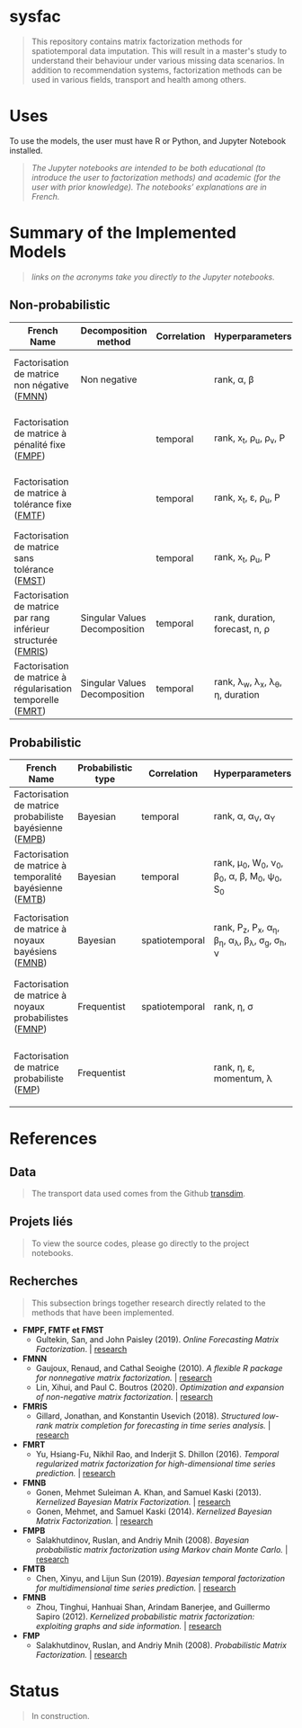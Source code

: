 # sysfac

> This repository contains matrix factorization methods for spatiotemporal data imputation. This will result in a master's study to understand their behaviour under various missing data scenarios. In addition to recommendation systems, factorization methods can be used in various fields, transport and health among others. 



# Uses

To use the models, the user must have R or Python, and Jupyter Notebook installed.

> *The Jupyter notebooks are intended to be both educational (to introduce the user to factorization methods) and academic (for the user with prior knowledge). The notebooks’ explanations are in French.* 

# Summary of the Implemented Models

> *links on the acronyms take you directly to the Jupyter notebooks.*

## Non-probabilistic
| French Name | Decomposition method | Correlation | Hyperparameters | Notes | English |
| --- | --- | --- | --- | --- | --- | 
| Factorisation de matrice non négative ([FMNN](https://github.com/antoML/sysfac/blob/master/codes/livrets/FMNN-FactorisationMatriceNonNegative.ipynb)) | Non negative |   | <p>rank,  &alpha;,  &beta;</p> |  | Non-negative matrix factorization (NNMF) |
| Factorisation de matrice à pénalité fixe ([FMPF](https://github.com/antoML/sysfac/blob/master/codes/livrets/prediction_NP_FM-ApprentissageIncremental_OMF.ipynb)) |  | temporal | <p>rank,  x<sub>t</sub>,  &rho;<sub>u</sub>,  &rho;<sub>v</sub>,  P</p> | Online Learning | Fixed penalty matrix factorization (FPMF) |
| Factorisation de matrice à tolérance fixe ([FMTF](https://github.com/antoML/sysfac/blob/master/codes/livrets/prediction_NP_FM-ApprentissageIncremental_OMF.ipynb)) |  | temporal | <p>rank,  x<sub>t</sub>,  &epsilon;,  &rho;<sub>u</sub>,  P</p> | Online Learning | Fixed tolerance matrix factorization (FTMF) |
| Factorisation de matrice sans tolérance ([FMST](https://github.com/antoML/sysfac/blob/master/codes/livrets/prediction_NP_FM-ApprentissageIncremental_OMF.ipynb)) |  | temporal | <p>rank,  x<sub>t</sub>,  &rho;<sub>u</sub>,  P</p> | Online Learning | Zero tolerance matrix factorization ([ZTMF](https://github.com/antoML/sysfac/blob/master/NP_FM-ApprentissageIncremental_OMF.ipynb)) |
| Factorisation de matrice par rang inférieur structurée ([FMRIS](https://github.com/antoML/sysfac/blob/master/codes/livrets/prediction_NP_FM-RangInferieurStructure_SLRMC.ipynb)) | Singular Values Decomposition | temporal | <p>rank,  duration,  forecast,  n,  &rho;</p> | Row by row | Structured low rank matrix completion (SLRMC) |
| Factorisation de matrice à régularisation temporelle ([FMRT](https://github.com/antoML/sysfac/blob/master/codes/livrets/FMRT-FactorisationMatriceRegularisationTemporelle.ipynb)) | Singular Values Decomposition | temporal | <p>rank,  &lambda;<sub>w</sub>,  &lambda;<sub>x</sub>,  &lambda;<sub>&theta;</sub>,  &eta;,  duration</p> |  | Temporal regularized matrix factorization (TRMF) |

## Probabilistic
| French Name | Probabilistic type | Correlation | Hyperparameters | Optimisation | Notes | English |
| --- | --- | --- | --- | --- | --- | --- |
| Factorisation de matrice probabiliste bayésienne ([FMPB](https://github.com/antoML/sysfac/blob/master/codes/livrets/FMBP-FactorisationMatriceBayesienneProbabiliste.ipynb)) | Bayesian | temporal | <p>rank,  &alpha;,  &alpha;<sub>V</sub>,  &alpha;<sub>Y</sub></p> | MCMC |  | Bayesian probabilistic matrix factorization (BPMF) |
| Factorisation de matrice à temporalité bayésienne ([FMTB](https://github.com/antoML/sysfac/blob/master/codes/livrets/FMBT-FactorisationMatriceBayesienneTemporelle.ipynb)) | Bayesian | temporal | <p>rank,  &mu;<sub>0</sub>,  W<sub>0</sub>,  &nu;<sub>0</sub>,  &beta;<sub>0</sub>,  &alpha;,  &beta;,  M<sub>0</sub>,  &psi;<sub>0</sub>,  S<sub>0</sub></p> | MCMC |  | Bayesian temporal matrix factorization (BTMF) |
| Factorisation de matrice à noyaux bayésiens ([FMNB](https://github.com/antoML/sysfac/blob/master/codes/livrets/PBG_FM-NoyauxBayesiens_KBMF.ipynb)) | Bayesian | spatiotemporal | <p>rank,  P<sub>z</sub>,  P<sub>x</sub>,  &alpha;<sub>&eta;</sub>,  &beta;<sub>&eta;</sub>,  &alpha;<sub>&lambda;</sub>,  &beta;<sub>&lambda;</sub>,  &sigma;<sub>g</sub>,  &sigma;<sub>h</sub>,  &nu;</p> | Variational |  Kernels : <p>Exponential<br>Gaussian<br>Periodic<p> | Kernelized bayesian matrix factorization (KBMF) |
| Factorisation de matrice à noyaux probabilistes ([FMNP](https://github.com/antoML/sysfac/blob/master/codes/livrets/PFG_FM-NoyauxProbabilistes_KPMF.ipynb)) | Frequentist | spatiotemporal | <p>rank,  &eta;,  &sigma;</p> | GD/SGD |  Kernels : <p>Exponential<br>Gaussian<br>Periodic<p> | Kernelized probabilistic matrix factorization (KPMF) |
| Factorisation de matrice probabiliste ([FMP](https://github.com/antoML/sysfac/blob/master/codes/livrets/FMP-FactorisationMatriceProbabiliste.ipynb)) | Frequentist |   | <p>rank,  &eta;,  &epsilon;,  momentum,  &lambda;</p> | GD | Variantes : <p>Prieures adaptatives<br>Contraintes</p> | Probabilistic matrix factorization (PMF) |


# References
## Data
> The transport data used comes from the Github [transdim](https://github.com/xinychen/transdim). 

## Projets liés
> To view the source codes, please go directly to the project notebooks. 

## Recherches
> This subsection brings together research directly related to the methods that have been implemented.

- **FMPF,  FMTF  et  FMST**
  - Gultekin, San, and John Paisley (2019). *Online Forecasting Matrix Factorization*. | [research](https://arxiv.org/abs/1712.08734)  
- **FMNN**
  - Gaujoux, Renaud, and Cathal Seoighe (2010). *A flexible R package for nonnegative matrix factorization.* | [research](https://bmcbioinformatics.biomedcentral.com/articles/10.1186/1471-2105-11-367)  
  - Lin, Xihui, and Paul C. Boutros (2020). *Optimization and expansion of non-negative matrix factorization.* | [research](https://www.ncbi.nlm.nih.gov/pmc/articles/PMC6945623/)  
- **FMRIS**
  - Gillard, Jonathan, and Konstantin Usevich (2018). *Structured low-rank matrix completion for forecasting in time series analysis.* | [research](https://arxiv.org/abs/1802.08242)  
- **FMRT**
  - Yu, Hsiang-Fu, Nikhil Rao, and Inderjit S. Dhillon (2016). *Temporal regularized matrix factorization for high-dimensional time series prediction.* | [research](https://papers.nips.cc/paper/6160-temporal-regularized-matrix-factorization-for-high-dimensional-time-series-prediction)  
- **FMNB**
  - Gonen, Mehmet Suleiman A. Khan, and Samuel Kaski (2013). *Kernelized Bayesian Matrix Factorization.* | [research](http://proceedings.mlr.press/v28/gonen13a.html)  
  - Gonen, Mehmet, and Samuel Kaski (2014). *Kernelized Bayesian Matrix Factorization.* | [research](10.1109/TPAMI.2014.2313125)  
- **FMPB**
  - Salakhutdinov, Ruslan, and Andriy Mnih (2008). *Bayesian probabilistic matrix factorization using Markov chain Monte Carlo.* | [research](https://doi.org/10.1145/1390156.1390267)  
- **FMTB**
  - Chen, Xinyu, and Lijun Sun (2019). *Bayesian temporal factorization for multidimensional time series prediction.* | [research](https://arxiv.org/abs/1910.06366)  
- **FMNB**
  - Zhou, Tinghui, Hanhuai Shan, Arindam Banerjee, and Guillermo Sapiro (2012). *Kernelized probabilistic matrix factorization: exploiting graphs and side information.* | [research](https://people.eecs.berkeley.edu/~tinghuiz/papers/sdm12_kpmf.pdf)  
- **FMP**
  - Salakhutdinov, Ruslan, and Andriy Mnih (2008). *Probabilistic Matrix Factorization.* | [research](https://dl.acm.org/doi/10.5555/2981562.2981720)  


# Status
> In construction.
